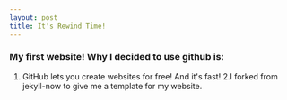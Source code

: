 ```yaml
---
layout: post
title: It's Rewind Time!
---
```


### My first website! Why I decided to use github is:
1. GitHub lets you create websites for free! And it's fast!
2.I forked from jekyll-now to give me a template for my website.
